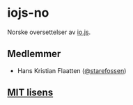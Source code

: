 # iojs-no
Norske oversettelser av [io.js](https://iojs.org/).

## Medlemmer
- Hans Kristian Flaatten ([@starefossen](https://github.com/starefossen))

## [MIT lisens](https://github.com/iojs/iojs-no/blob/master/LICENSE)

